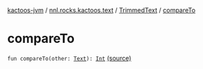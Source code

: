 [kactoos-jvm](../../index.md) / [nnl.rocks.kactoos.text](../index.md) / [TrimmedText](index.md) / [compareTo](.)

# compareTo

`fun compareTo(other: `[`Text`](../../nnl.rocks.kactoos/-text/index.md)`): `[`Int`](https://kotlinlang.org/api/latest/jvm/stdlib/kotlin/-int/index.html) [(source)](https://github.com/neonailol/kactoos/blob/master/kactoos-jvm/src/main/kotlin/nnl/rocks/kactoos/text/TrimmedText.kt#L25)